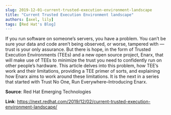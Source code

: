 ```yaml
---
slug: 2019-12-01-current-trusted-execution-environment-landscape
title: "Current Trusted Execution Environment landscape"
authors: [axel, lily]
tags: [Red Hat's Blog]
---
```

If you run software on someone’s servers, you have a problem. You can’t be sure your data and code aren’t being observed, or worse, tampered with — trust is your only assurance. But there is hope, in the form of Trusted Execution Environments (TEEs) and a new open source project, Enarx, that will make use of TEEs to minimize the trust you need to confidently run on other people’s hardware. This article delves into this problem, how TEE’s work and their limitations, providing a TEE primer of sorts, and explaining how Enarx aims to work around these limitations. It is the next in a series that started with Trust No One, Run Everywhere–Introducing Enarx.

**Source**: Red Hat Emerging Technologies

**Link**: https://next.redhat.com/2019/12/02/current-trusted-execution-environment-landscape/